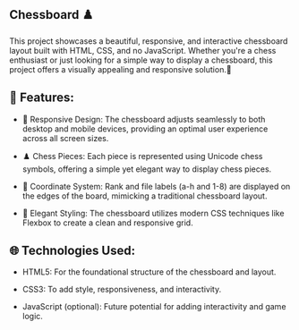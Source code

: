 ## Chessboard ♟️
  This project showcases a beautiful, responsive, and interactive chessboard layout built with HTML, CSS, and no JavaScript. Whether you're a chess enthusiast or just looking for a simple way to display a chessboard, this project offers a visually appealing and responsive solution.🎉

## 🚀 Features:
* 📱 Responsive Design: The chessboard adjusts seamlessly to both desktop and mobile devices, providing an optimal user experience across all screen sizes.
  
* ♟️ Chess Pieces: Each piece is represented using Unicode chess symbols, offering a simple yet elegant way to display chess pieces.
  
* 🔢 Coordinate System: Rank and file labels (a-h and 1-8) are displayed on the edges of the board, mimicking a traditional chessboard layout.
  
* 💎 Elegant Styling: The chessboard utilizes modern CSS techniques like Flexbox to create a clean and responsive grid.
  
## 🌐 Technologies Used:
* HTML5: For the foundational structure of the chessboard and layout.

* CSS3: To add style, responsiveness, and interactivity.

* JavaScript (optional): Future potential for adding interactivity and game logic.
